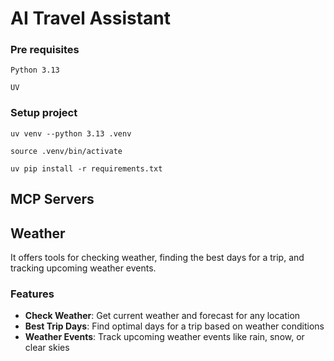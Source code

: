 # AI Travel Assistant 
### Pre requisites
~~~
Python 3.13
~~~
~~~
UV
~~~

### Setup project 
~~~
uv venv --python 3.13 .venv
~~~
~~~
source .venv/bin/activate
~~~
~~~
uv pip install -r requirements.txt
~~~
## MCP Servers
## Weather

It offers tools for checking weather, finding the best days for a trip, and tracking upcoming weather events.

### Features
- **Check Weather**: Get current weather and forecast for any location
- **Best Trip Days**: Find optimal days for a trip based on weather conditions
- **Weather Events**: Track upcoming weather events like rain, snow, or clear skies

